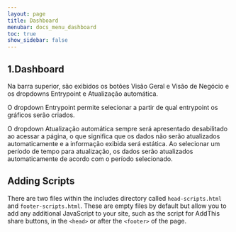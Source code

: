 ```yaml
---
layout: page
title: Dashboard
menubar: docs_menu_dashboard
toc: true
show_sidebar: false
---
```


## 1.Dashboard
Na barra superior, são exibidos os botões Visão Geral e Visão de Negócio e os dropdowns Entrypoint e Atualização automática.

O dropdown Entrypoint permite selecionar a partir de qual entrypoint os gráficos serão criados.

O dropdown Atualização automática sempre será apresentado desabilitado ao acessar a página, o que significa que os dados não serão atualizados automaticamente e a informação exibida será estática. Ao selecionar um período de tempo para atualização, os dados serão atualizados automaticamente de acordo com o período selecionado.

## Adding Scripts

There are two files within the includes directory called `head-scripts.html` and `footer-scripts.html`. These are empty files by default but allow you to add any additional JavaScript to your site, such as the script for AddThis share buttons, in the `<head>` or after the `<footer>` of the page.